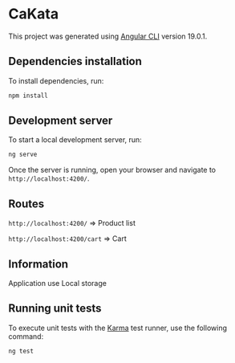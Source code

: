 # CaKata

This project was generated using [Angular CLI](https://github.com/angular/angular-cli) version 19.0.1.


## Dependencies installation

To install dependencies, run:

```bash
npm install
```

## Development server

To start a local development server, run:

```bash
ng serve
```

Once the server is running, open your browser and navigate to `http://localhost:4200/`.

## Routes

`http://localhost:4200/` => Product list

`http://localhost:4200/cart` => Cart

## Information

Application use Local storage

## Running unit tests

To execute unit tests with the [Karma](https://karma-runner.github.io) test runner, use the following command:

```bash
ng test
```